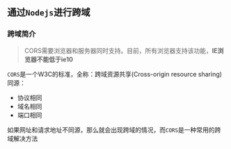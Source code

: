 ## 通过`Nodejs`进行跨域
### 跨域简介
> CORS需要浏览器和服务器同时支持。目前，所有浏览器支持该功能，**IE浏览器不能低于ie10**

`CORS`是一个W3C的标准，全称：跨域资源共享(Cross-origin resource sharing)  
同源：
* 协议相同
* 域名相同
* 端口相同

如果网址和请求地址不同源，那么就会出现跨域的情况，而`CORS`是一种常用的跨域解决方法
